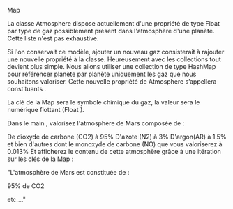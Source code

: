 Map

La classe Atmosphere dispose actuellement d'une propriété de type Float par type de gaz possiblement présent dans l'atmosphère d'une planète. Cette liste n'est pas exhaustive.

Si l'on conservait ce modèle, ajouter un nouveau gaz consisterait à rajouter une nouvelle propriété à la classe. Heureusement avec les collections tout devient plus simple. Nous allons utiliser une collection de type HashMap  pour référencer planète par planète uniquement les gaz que nous souhaitons valoriser. Cette nouvelle propriété de Atmosphere  s’appellera constituants .

La clé de la Map sera le symbole chimique du gaz, la valeur sera le numérique flottant (Float ).

Dans le main , valorisez l'atmosphère de Mars composée de :

De dioxyde de carbone (CO2) à 95%
         D'azote (N2) à 3%
 D'argon(AR) à 1.5%
 et bien d'autres dont le monoxyde de carbone (NO) que vous valoriserez à 0.013%
 Et afficherez le contenu de cette atmosphère grâce à une itération sur les clés de la Map  :

 "L'atmosphère de Mars est constituée de :

 95% de CO2

 etc...."

